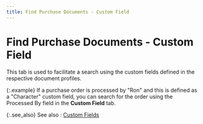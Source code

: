 ```yaml
---
title: Find Purchase Documents - Custom Field
---
```


# Find Purchase Documents - Custom Field


This tab is used to facilitate a search using the custom fields defined  in the respective document profiles.


{:.example}
If a purchase order is processed by "Ron"  and this is defined as a "Character" custom field, you can search  for the order using the Processed By field in the **Custom 
 Field** tab.


{:.see_also}
See also
: [Custom  Fields]({{site.sc_chm}}/options/miscellaneous-set-up/custom-fields/custom_fields_setupco.html)
